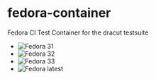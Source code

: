 # fedora-container
Fedora CI Test Container for the dracut testsuite

* ![Fedora 31](https://github.com/dracutdevs/fedora-container/workflows/Fedora%2031/badge.svg)
* ![Fedora 32](https://github.com/dracutdevs/fedora-container/workflows/Fedora%2032/badge.svg)
* ![Fedora 33](https://github.com/dracutdevs/fedora-container/workflows/Fedora%2033/badge.svg)
* ![Fedora latest](https://github.com/dracutdevs/fedora-container/workflows/Fedora%20latest/badge.svg)

